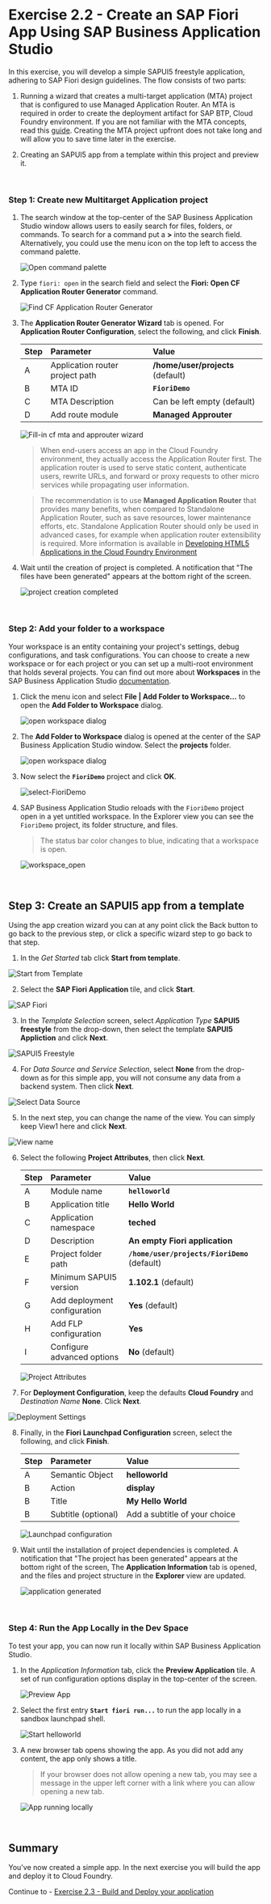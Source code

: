 # Exercise 2.2 - Create an SAP Fiori App Using SAP Business Application Studio

In this exercise, you will develop a simple SAPUI5 freestyle application, adhering to SAP Fiori design guidelines. The flow consists of two parts:

1. Running a wizard that creates a multi-target application (MTA) project that is configured to use Managed Application Router. An MTA is required in order to create the deployment artifact for SAP BTP, Cloud Foundry environment. If you are not familiar with the MTA concepts, read this [guide](https://www.sap.com/documents/2016/06/e2f618e4-757c-0010-82c7-eda71af511fa.html). Creating the MTA project upfront does not take long and will allow you to save time later in the exercise.

2. Creating an SAPUI5 app from a template within this project and preview it.

<br>

### Step 1: Create new Multitarget Application project

1. The search window at the top-center of the SAP Business Application Studio window allows users to easily search for files, folders, or commands. To search for a command put a **>** into the search field. Alternatively, you could use the menu icon on the top left to access the command palette.

    ![Open command palette](images/n01-search-command.png)

2.  Type `fiori: open` in the search field and select the **Fiori: Open CF Application Router Generator** command.

    ![Find CF Application Router Generator](images/n02-search-fiori.png)

4. The **Application Router Generator Wizard** tab is opened. For **Application Router Configuration**, select the following, and click **Finish**.

    | Step | Parameter | Value |
    |:-----|:----------|:------|
    | A | Application router project path | **/home/user/projects** (default) |
    | B | MTA ID | **`FioriDemo`** |
    | C | MTA Description | Can be left empty (default) |
    | D | Add route module | **Managed Approuter** |

    ![Fill-in cf mta and approuter wizard](images/n03c-CreateRoute.png)

    >When end-users access an app in the Cloud Foundry environment, they actually access the Application Router first. The application router is used to serve static content, authenticate users, rewrite URLs, and forward or proxy requests to other micro services while propagating user information.

    >The recommendation is to use **Managed Application Router** that provides many benefits, when compared to Standalone Application Router, such as save resources, lower maintenance efforts, etc. Standalone Application Router should only be used in advanced cases, for example when application router extensibility is required. More information is available in [Developing HTML5 Applications in the Cloud Foundry Environment](https://help.sap.com/viewer/65de2977205c403bbc107264b8eccf4b/Cloud/en-US/11d77aa154f64c2e83cc9652a78bb985.html)

5. Wait until the creation of project is completed. A notification that "The files have been generated" appears at the bottom right of the screen.

    ![project creation completed](images/04c-FilesGenerated.png)

<br>

### Step 2: Add your folder to a workspace

Your workspace is an entity containing your project's settings, debug configurations, and task configurations. You can choose to create a new workspace or for each project or you can set up a multi-root environment that holds several projects. You can find out more about **Workspaces** in the SAP Business Application Studio [documentation](https://help.sap.com/viewer/9d1db9835307451daa8c930fbd9ab264/Cloud/en-US/0919ce1ca4a342628e49c0f5e9c8cdcf.html).

1. Click the menu icon and select **File | Add Folder to Workspace...** to open the **Add Folder to Workspace** dialog.

    ![open workspace dialog](images/n04c-add-to-workspace.png)

2. The **Add Folder to Workspace** dialog is opened at the center of the SAP Business Application Studio window. Select the **projects** folder. 

    ![open workspace dialog](images/n05-select-projects.png)
   
3. Now select the **`FioriDemo`** project and click **OK**.

    ![select-FioriDemo](images/n06-confirm.png)

3. SAP Business Application Studio reloads with the `FioriDemo` project open in a yet untitled workspace. In the Explorer view you can see the `FioriDemo` project, its folder structure, and files.

    >The status bar color changes to blue, indicating that a workspace is open.

    ![workspace_open](images/n07-untitled-workspace.png)

<br>

## Step 3: Create an SAPUI5 app from a template

Using the app creation wizard you can at any point click the Back button to go back to the previous step, or click a specific wizard step to go back to that step.

1. In the *Get Started* tab click **Start from template**.

![Start from Template](images/n07a-start-from-template.png)

2. Select the **SAP Fiori Application** tile, and click **Start**.

![SAP Fiori](images/n08-fiori-app.png)

3. In the *Template Selection* screen, select *Application Type* **SAPUI5 freestyle** from the drop-down, then select the template **SAPUI5 Appliction** and click **Next**.

![SAPUI5 Freestyle](images/n09-sapui5-app.png)

4. For *Data Source and Service Selection*, select **None** from the drop-down as for this simple app, you will not consume any data from a backend system. Then click **Next**.

![Select Data Source](images/n10-data-source.png)

5. In the next step, you can change the name of the view. You can simply keep View1 here and click **Next**.

![View name](images/n11-view-name.png)

6. Select the following **Project Attributes**, then click **Next**.

    | Step | Parameter | Value |
    |:-----|:----------|:------|
    | A | Module name | **`helloworld`** |
    | B | Application title | **Hello World** |
    | C | Application namespace | **teched** |
    | D | Description | **An empty Fiori application** |
    | E | Project folder path | **`/home/user/projects/FioriDemo`** (default)|
    | F | Minimum SAPUI5 version | **1.102.1** (default) |
    | G | Add deployment configuration | **Yes** (default)|
    | H | Add FLP configuration | **Yes** |
    | I | Configure advanced options | **No** (default) |

    ![Project Attributes](images/n12-attributes.png)
    
7. For **Deployment Configuration**, keep the defaults **Cloud Foundry** and *Destination Name* **None**. Click **Next**.

![Deployment Settings](images/n13-deployment.png)

8. Finally, in the **Fiori Launchpad Configuration** screen, select the following, and click **Finish**.

    | Step | Parameter | Value |
    |:-----|:----------|:------|
    | A | Semantic Object | **helloworld** |
    | B | Action | **display** |
    | B | Title | **My Hello World** |
    | B | Subtitle (optional) | Add a subtitle of your choice |

    ![Launchpad configuration](images/n14-flp-config.png)


9. Wait until the installation of project dependencies is completed. A notification that "The project has been generated" appears at the bottom right of the screen, The **Application Information** tab is opened, and the files and project structure in the **Explorer** view are updated.
    
    ![application generated](images/n15-project.png)

<br>

### Step 4: Run the App Locally in the Dev Space

To test your app, you can now run it locally within SAP Business Application Studio.

1.	In the *Application Information* tab, click the **Preview Application** tile. A set of run configuration options display in the top-center of the screen.

    ![Preview App](images/n16-preview-app.png)

2.	Select the first entry **`Start fiori run...`** to run the app locally in a sandbox launchpad shell.

    ![Start helloworld](images/n17-start-options.png)

3. A new browser tab opens showing the app. As you did not add any content, the app only shows a title.

    >If your browser does not allow opening a new tab, you may see a message in the upper left corner with a link where you can allow opening a new tab.

    ![App running locally](images/n18-app-preview.png)

<br>

## Summary

You've now created a simple app. In the next exercise you will build the app and deploy it to Cloud Foundry.

Continue to - [Exercise 2.3 - Build and Deploy your application ](../ex2.3/README.md)
